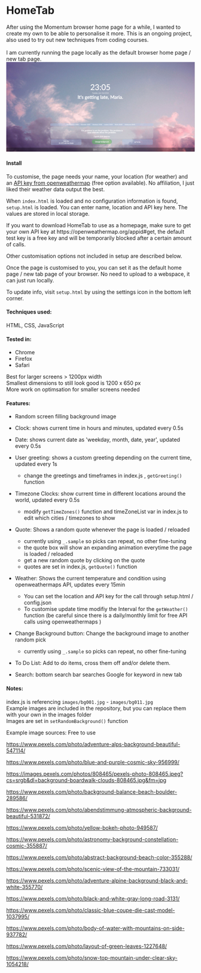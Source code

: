 # HomeTab
After using the Momentum browser home page for a while, I wanted to create my own to be able to personalise it more. 
This is an ongoing project, also used to try out new techniques from coding courses.<br><br>
I am currently running the page locally as the default browser home page / new tab page.<br>
<img src="images/screenshot.png" width="800px"> 

#### Install
<p>To customise, the page needs your name, your location (for weather) and an <a href="https://openweathermap.org/appid#get">API key from openweathermap</a> (free option available). No affiliation, I just liked their weather data output the best.</p>

When `index.html` is loaded and no configuration information is found, `setup.html` is loaded. You can enter name, location and API key here. The values are stored in local storage. 

<p>If you want to download HomeTab to use as a homepage, make sure to get your own API key at https://openweathermap.org/appid#get, the default test key is a free key and will be temporarily blocked after a certain amount of calls.</p>


<p>Other customisation options not included in setup are described below.</p>
<p>Once the page is customised to you, you can set it as the default home page / new tab page of your browser. No need to upload to a webspace, it can just run locally.</p>

To update info, visit `setup.html` by using the settings icon in the bottom left corner. 


#### Techniques used:
HTML, CSS, JavaScript

#### Tested in:

- Chrome
- Firefox
- Safari

<p>Best for larger screens > 1200px width<br>
Smallest dimensions to still look good is 1200 x 650 px<br>
More work on optimsation for smaller screens needed</p>

#### Features:

- Random screen filling background image

- Clock: shows current time in hours and minutes, updated every 0.5s
- Date: shows current date as 'weekday, month, date, year', updated every 0.5s
- User greeting: shows a custom greeting depending on the current time, updated every 1s
    - change the greetings and timeframes in index.js , `getGreeting()` function

- Timezone Clocks: show current time in different locations around the world, updated every 0.5s
    - modify `getTimeZones()` function and timeZoneList var in index.js to edit which cities / timezones to show

- Quote: Shows a random quote whenever the page is loaded / reloaded 
    - currently using `_.sample` so picks can repeat, no other fine-tuning
    - the quote box will show an expanding animation everytime the page is loaded / reloaded
    - get a new random quote by clicking on the quote
    - quotes are set in index.js, `getQuote()` function
    

- Weather: Shows the current temperature and condition using openweathermaps API, updates every 15min
    - You can set the location and API key for the call through setup.html / config.json
    - To customise update time modifiy the Interval for the `getWeather()` function (be careful since there is a daily/monthly limit for free API calls using openweathermaps )

- Change Background button: Change the background image to another random pick 
    - currently using `_.sample` so picks can repeat, no other fine-tuning

- To Do List: Add to do items, cross them off and/or delete them. 

- Search: bottom search bar searches Google for keyword in new tab



#### Notes:

index.js is referencing `images/bg001.jpg` - `images/bg011.jpg`<br>
Example images are included in the repository, but you can replace them with your own in the images folder<br>
Images are set in `setRandomBackground()` function<br>
<p>Example image sources: 
Free to use

https://www.pexels.com/photo/adventure-alps-background-beautiful-547114/

https://www.pexels.com/photo/blue-and-purple-cosmic-sky-956999/

https://images.pexels.com/photos/808465/pexels-photo-808465.jpeg?cs=srgb&dl=background-boardwalk-clouds-808465.jpg&fm=jpg

https://www.pexels.com/photo/background-balance-beach-boulder-289586/

https://www.pexels.com/photo/abendstimmung-atmospheric-background-beautiful-531872/

https://www.pexels.com/photo/yellow-bokeh-photo-949587/

https://www.pexels.com/photo/astronomy-background-constellation-cosmic-355887/

https://www.pexels.com/photo/abstract-background-beach-color-355288/

https://www.pexels.com/photo/scenic-view-of-the-mountain-733031/

https://www.pexels.com/photo/adventure-alpine-background-black-and-white-355770/

https://www.pexels.com/photo/black-and-white-gray-long-road-3131/

https://www.pexels.com/photo/classic-blue-coupe-die-cast-model-1037995/

https://www.pexels.com/photo/body-of-water-with-mountains-on-side-937782/

https://www.pexels.com/photo/layout-of-green-leaves-1227648/

https://www.pexels.com/photo/snow-top-mountain-under-clear-sky-1054218/


</p>